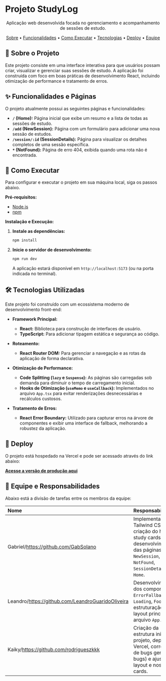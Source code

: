# Projeto StudyLog

<p align="center">
  Aplicação web desenvolvida focada no gerenciamento e acompanhamento de sessões de estudo.
</p>

<p align="center">
  <a href="#-sobre-o-projeto">Sobre</a> •
  <a href="#-funcionalidades-e-páginas">Funcionalidades</a> •
  <a href="#-como-executar">Como Executar</a> •
  <a href="#-tecnologias-utilizadas">Tecnologias</a> •
  <a href="#-deploy">Deploy</a> •
  <a href="#-equipe">Equipe</a>
</p>

## 📖 Sobre o Projeto

Este projeto consiste em uma interface interativa para que usuários possam criar, visualizar e gerenciar suas sessões de estudo. A aplicação foi construída com foco em boas práticas de desenvolvimento React, incluindo otimização de performance e tratamento de erros.

## ✨ Funcionalidades e Páginas

O projeto atualmente possui as seguintes páginas e funcionalidades:

* **`/` (Home):** Página inicial que exibe um resumo e a lista de todas as sessões de estudo.
* **`/add` (NewSession):** Página com um formulário para adicionar uma nova sessão de estudos.
* **`/session/:id` (SessionDetails):** Página para visualizar os detalhes completos de uma sessão específica.
* **`*` (NotFound):** Página de erro 404, exibida quando uma rota não é encontrada.

## 🚀 Como Executar

Para configurar e executar o projeto em sua máquina local, siga os passos abaixo.

**Pré-requisitos:**
* [Node.js](https://nodejs.org/)
* [npm](https://www.npmjs.com/)

**Instalação e Execução:**

1.  **Instale as dependências:**
    ```bash
    npm install
    ```

2.  **Inicie o servidor de desenvolvimento:**
    ```bash
    npm run dev
    ```
    A aplicação estará disponível em `http://localhost:5173` (ou na porta indicada no terminal).

## 🛠️ Tecnologias Utilizadas

Este projeto foi construído com um ecossistema moderno de desenvolvimento front-end:

* **Framework Principal:**
    * **React:** Biblioteca para construção de interfaces de usuário.
    * **TypeScript:** Para adicionar tipagem estática e segurança ao código.

* **Roteamento:**
    * **React Router DOM:** Para gerenciar a navegação e as rotas da aplicação de forma declarativa.

* **Otimização de Performance:**
    * **Code Splitting (`lazy` e `Suspense`):** As páginas são carregadas sob demanda para diminuir o tempo de carregamento inicial.
    * **Hooks de Otimização (`useMemo` e `useCallback`):** Implementados no arquivo `App.tsx` para evitar renderizações desnecessárias e recálculos custosos.

* **Tratamento de Erros:**
    * **React Error Boundary:** Utilizado para capturar erros na árvore de componentes e exibir uma interface de fallback, melhorando a robustez da aplicação.

## 🔗 Deploy

O projeto está hospedado na Vercel e pode ser acessado através do link abaixo:

**[Acesse a versão de produção aqui](https://studylog-8wjzw2530-rodrigueszkkks-projects.vercel.app)**

## 👥 Equipe e Responsabilidades

Abaixo está a divisão de tarefas entre os membros da equipe:

| Nome    | Responsabilidades                                                                                                                         |
| :------ | :---------------------------------------------------------------------------------------------------------------------------------------- |
| Gabriel/https://github.com/GabSolano | Implementação do Tailwind CSS, criação do header, study cards e desenvolvimento das páginas: `NewSession`, `NotFound`, `SessionDetails` e `Home`. |
| Leandro/https://github.com/LeandroGuaridoOliveira | Desenvolvimento dos componentes `ErrorFallback`, `Loading`, `Footer`, e estruturação do layout principal no arquivo `App.tsx`.            |
| Kaiky/https://github.com/rodrigueszkkk   | Criação da estrutura inicial do projeto, deploy na Vercel, correções de bugs gerais (fix bugs) e ajustes no layout e nos study cards.      |
